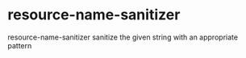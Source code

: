 # resource-name-sanitizer

resource-name-sanitizer sanitize the given string with an appropriate pattern


